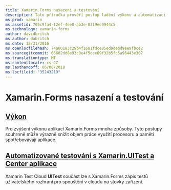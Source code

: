 ```yaml
---
title: Xamarin.Forms nasazení a testování
description: Tato příručka prověří postup ladění výkonu a automatizaci testování s Xamarin.UITest a AppCenter stabilizaci Xamarin.Forms aplikace.
ms.prod: xamarin
ms.assetid: 705c9fa4-12ef-4ee0-ab3e-8319ee9944c5
ms.technology: xamarin-forms
author: davidbritch
ms.author: dabritch
ms.date: 12/31/2016
ms.openlocfilehash: 74a80183c29b4f1681fdce85ed9debd9ee9fbce2
ms.sourcegitcommit: 66682dd8e93c0e4f5dee69f32b5fc5a96443e307
ms.translationtype: MT
ms.contentlocale: cs-CZ
ms.lasthandoff: 06/08/2018
ms.locfileid: "35243219"
---
```

# <a name="xamarinforms-deployment-and-testing"></a>Xamarin.Forms nasazení a testování

## <a name="performanceperformancemd"></a>[Výkon](performance.md)

Pro zvýšení výkonu aplikací Xamarin.Forms mnoha způsoby. Tyto postupy souhrnně může výrazně snížit objem práce využití procesoru a paměti spotřebovávají aplikace.

## <a name="automated-testing-with-xamarinuitest-and-app-centeruitest-and-test-cloudmd"></a>[Automatizované testování s Xamarin.UITest a Center aplikace](uitest-and-test-cloud.md)

Xamarin Test Cloud **UITest** součást lze s Xamarin.Forms zápis testů uživatelského rozhraní pro spouštění v cloudu na stovky zařízení.
